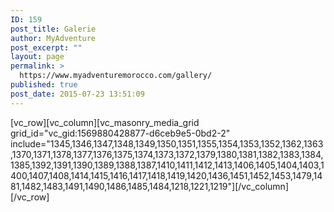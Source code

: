 ```yaml
---
ID: 159
post_title: Galerie
author: MyAdventure
post_excerpt: ""
layout: page
permalink: >
  https://www.myadventuremorocco.com/gallery/
published: true
post_date: 2015-07-23 13:51:09
---
```

[vc_row][vc_column][vc_masonry_media_grid grid_id="vc_gid:1569880428877-d6ceb9e5-0bd2-2" include="1345,1346,1347,1348,1349,1350,1351,1355,1354,1353,1352,1362,1363,1370,1371,1378,1377,1376,1375,1374,1373,1372,1379,1380,1381,1382,1383,1384,1385,1392,1391,1390,1389,1388,1387,1410,1411,1412,1413,1406,1405,1404,1403,1400,1407,1408,1414,1415,1416,1417,1418,1419,1420,1436,1451,1452,1453,1479,1481,1482,1483,1491,1490,1486,1485,1484,1218,1221,1219"][/vc_column][/vc_row]